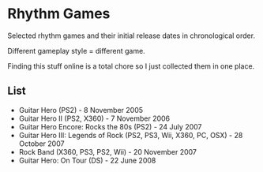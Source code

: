# Rhythm Games

Selected rhythm games and their initial release dates in chronological order.

Different gameplay style = different game.

Finding this stuff online is a total chore so I just collected them in one place.

## List
- Guitar Hero (PS2) - 8 November 2005
- Guitar Hero II (PS2, X360) - 7 November 2006
- Guitar Hero Encore: Rocks the 80s (PS2) - 24 July 2007
- Guitar Hero III: Legends of Rock (PS2, PS3, Wii, X360, PC, OSX) - 28 October 2007
- Rock Band (X360, PS3, PS2, Wii) - 20 November 2007
- Guitar Hero: On Tour (DS) - 22 June 2008
